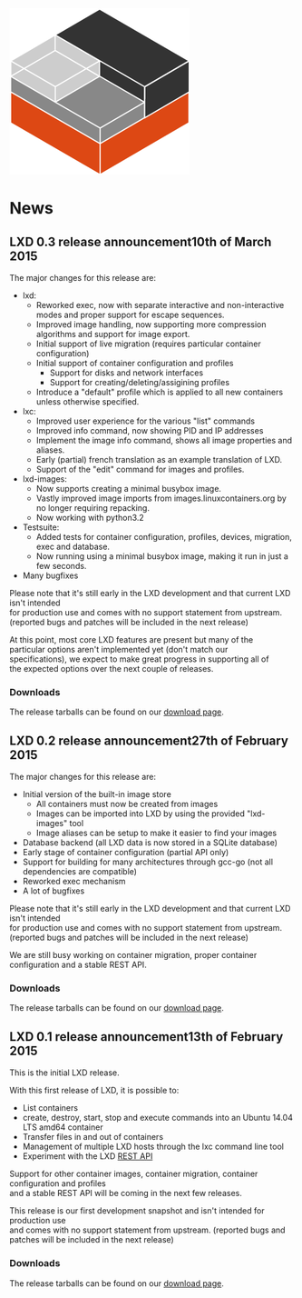 ![Download icon](/static/img/containers.png)
# News
## LXD 0.3 release announcement<span class="text-muted">10th of March 2015</span>

The major changes for this release are:

 * lxd:
   - Reworked exec, now with separate interactive and non-interactive modes and proper support for escape sequences.
   - Improved image handling, now supporting more compression algorithms and support for image export.
   - Initial support of live migration (requires particular container configuration)
   - Initial support of container configuration and profiles
     * Support for disks and network interfaces
     * Support for creating/deleting/assigining profiles
   - Introduce a "default" profile which is applied to all new containers unless otherwise specified.
 * lxc:
   - Improved user experience for the various "list" commands
   - Improved info command, now showing PID and IP addresses
   - Implement the image info command, shows all image properties and aliases.
   - Early (partial) french translation as an example translation of LXD.
   - Support of the "edit" command for images and profiles.
 * lxd-images:
   - Now supports creating a minimal busybox image.
   - Vastly improved image imports from images.linuxcontainers.org by no longer requiring repacking.
   - Now working with python3.2
 * Testsuite:
   - Added tests for container configuration, profiles, devices, migration, exec and database.
   - Now running using a minimal busybox image, making it run in just a few seconds.
 * Many bugfixes

Please note that it's still early in the LXD development and that current LXD isn't intended  
for production use and comes with no support statement from upstream.  
(reported bugs and patches will be included in the next release)

At this point, most core LXD features are present but many of the  
particular options aren't implemented yet (don't match our  
specifications), we expect to make great progress in supporting all of  
the expected options over the next couple of releases.

### Downloads
The release tarballs can be found on our [download page](/lxd/downloads).


## LXD 0.2 release announcement<span class="text-muted">27th of February 2015</span>

The major changes for this release are:

 * Initial version of the built-in image store
   * All containers must now be created from images
   * Images can be imported into LXD by using the provided "lxd-images" tool
   * Image aliases can be setup to make it easier to find your images
 * Database backend (all LXD data is now stored in a SQLite database)
 * Early stage of container configuration (partial API only)
 * Support for building for many architectures through gcc-go (not all dependencies are compatible)
 * Reworked exec mechanism
 * A lot of bugfixes

Please note that it's still early in the LXD development and that current LXD isn't intended  
for production use and comes with no support statement from upstream.  
(reported bugs and patches will be included in the next release)

We are still busy working on container migration, proper container configuration and a stable REST API.

### Downloads
The release tarballs can be found on our [download page](/lxd/downloads).

## LXD 0.1 release announcement<span class="text-muted">13th of February 2015</span>
This is the initial LXD release.

With this first release of LXD, it is possible to:

 * List containers
 * create, destroy, start, stop and execute commands into an Ubuntu 14.04 LTS amd64 container
 * Transfer files in and out of containers
 * Management of multiple LXD hosts through the lxc command line tool
 * Experiment with the LXD [REST API](/lxd/rest-api)

Support for other container images, container migration, container configuration and profiles  
and a stable REST API will be coming in the next few releases.

This release is our first development snapshot and isn't intended for production use  
and comes with no support statement from upstream. 
(reported bugs and patches will be included in the next release)

### Downloads
The release tarballs can be found on our [download page](/lxd/downloads).
